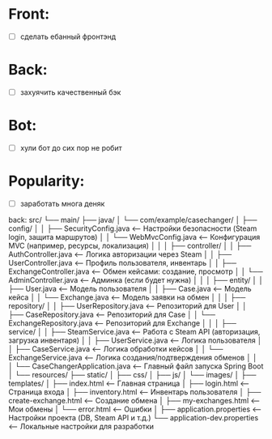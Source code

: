 # Front:
- [ ] сделать ебанный фронтэнд 

# Back:
- [ ] захуячить качественный бэк

# Bot:
- [ ] хули бот до сих пор не робит

# Popularity:
- [ ] заработать многа деняк

back:
src/
└── main/
├── java/
│   └── com/example/casechanger/
│       ├── config/
│       │   ├── SecurityConfig.java         <-- Настройки безопасности (Steam login, защита маршрутов)
│       │   └── WebMvcConfig.java            <-- Конфигурация MVC (например, ресурсы, локализация)
│       │
│       ├── controller/
│       │   ├── AuthController.java          <-- Логика авторизации через Steam
│       │   ├── UserController.java          <-- Профиль пользователя, инвентарь
│       │   ├── ExchangeController.java      <-- Обмен кейсами: создание, просмотр
│       │   └── AdminController.java         <-- Админка (если будет нужна)
│       │
│       ├── entity/
│       │   ├── User.java                    <-- Модель пользователя
│       │   ├── Case.java                    <-- Модель кейса
│       │   └── Exchange.java                <-- Модель заявки на обмен
│       │
│       ├── repository/
│       │   ├── UserRepository.java          <-- Репозиторий для User
│       │   ├── CaseRepository.java          <-- Репозиторий для Case
│       │   └── ExchangeRepository.java      <-- Репозиторий для Exchange
│       │
│       ├── service/
│       │   ├── SteamService.java             <-- Работа с Steam API (авторизация, загрузка инвентаря)
│       │   ├── UserService.java              <-- Логика пользователя
│       │   ├── CaseService.java              <-- Логика обработки кейсов
│       │   └── ExchangeService.java          <-- Логика создания/подтверждения обменов
│       │
│       └── CaseChangerApplication.java       <-- Главный файл запуска Spring Boot
│
└── resources/
├── static/
│   ├── css/
│   ├── js/
│   └── images/
│
├── templates/
│   ├── index.html              <-- Главная страница
│   ├── login.html              <-- Страница входа
│   ├── inventory.html          <-- Инвентарь пользователя
│   ├── create-exchange.html    <-- Создание обмена
│   ├── my-exchanges.html       <-- Мои обмены
│   └── error.html              <-- Ошибки
│
├── application.properties      <-- Настройки проекта (DB, Steam API и т.д.)
└── application-dev.properties  <-- Локальные настройки для разработки
